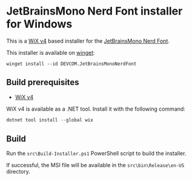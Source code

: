 # JetBrainsMono Nerd Font installer for Windows

This is a [WiX v4](https://wixtoolset.org/docs/intro/) based installer for the
[JetBrainsMono Nerd Font](https://www.nerdfonts.com/).

This installer is available on
[winget](https://learn.microsoft.com/windows/package-manager/winget/):

```
winget install --id DEVCOM.JetBrainsMonoNerdFont
```

## Build prerequisites

- [WiX v4](https://wixtoolset.org/docs/intro/)

WiX v4 is available as a .NET tool. Install it with the following command:

```powershell
dotnet tool install --global wix
```

## Build

Run the `src\Build-Installer.ps1` PowerShell script to build the installer.

If successful, the MSI file will be available in the `src\bin\Release\en-US`
directory.
